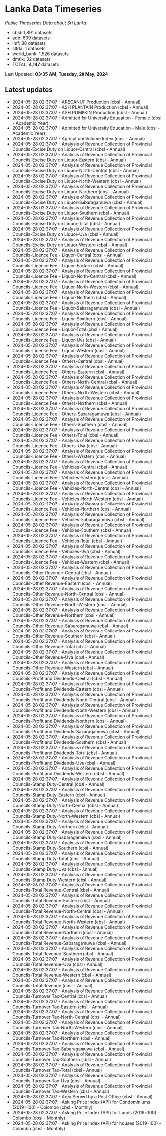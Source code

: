 # Lanka Data Timeseries
*Public Timeseries Data about Sri Lanka*

* cbsl: 1,891 datasets
* adb: 609 datasets
* imf: 88 datasets
* sltda: 1 datasets
* world_bank: 1,526 datasets
* dmtlk: 32 datasets
* TOTAL: **4,147** datasets

Last Updated: **03:35 AM, Tuesday, 28 May, 2024**

## Latest updates

* 2024-05-28 02:37:07 - ARECANUT Production (cbsl - Annual)
* 2024-05-28 02:37:07 - ASH PLANTAIN Production (cbsl - Annual)
* 2024-05-28 02:37:07 - ASH PUMPKIN Production (cbsl - Annual)
* 2024-05-28 02:37:07 - Admitted for University Education - Female (cbsl - Academic Year)
* 2024-05-28 02:37:07 - Admitted for University Education - Male (cbsl - Academic Year)
* 2024-05-28 02:37:07 - Agriculture Volume Index (cbsl - Annual)
* 2024-05-28 02:37:07 - Analysis of Revenue Collection of Provincial Councils-Excise Duty on Liquor-Central (cbsl - Annual)
* 2024-05-28 02:37:07 - Analysis of Revenue Collection of Provincial Councils-Excise Duty on Liquor-Eastern (cbsl - Annual)
* 2024-05-28 02:37:07 - Analysis of Revenue Collection of Provincial Councils-Excise Duty on Liquor-North-Central (cbsl - Annual)
* 2024-05-28 02:37:07 - Analysis of Revenue Collection of Provincial Councils-Excise Duty on Liquor-North-Western (cbsl - Annual)
* 2024-05-28 02:37:07 - Analysis of Revenue Collection of Provincial Councils-Excise Duty on Liquor-Northern (cbsl - Annual)
* 2024-05-28 02:37:07 - Analysis of Revenue Collection of Provincial Councils-Excise Duty on Liquor-Sabaragamuwa (cbsl - Annual)
* 2024-05-28 02:37:07 - Analysis of Revenue Collection of Provincial Councils-Excise Duty on Liquor-Southern (cbsl - Annual)
* 2024-05-28 02:37:07 - Analysis of Revenue Collection of Provincial Councils-Excise Duty on Liquor-Total (cbsl - Annual)
* 2024-05-28 02:37:07 - Analysis of Revenue Collection of Provincial Councils-Excise Duty on Liquor-Uva (cbsl - Annual)
* 2024-05-28 02:37:07 - Analysis of Revenue Collection of Provincial Councils-Excise Duty on Liquor-Western (cbsl - Annual)
* 2024-05-28 02:37:07 - Analysis of Revenue Collection of Provincial Councils-Licence Fee - Liquor-Central (cbsl - Annual)
* 2024-05-28 02:37:07 - Analysis of Revenue Collection of Provincial Councils-Licence Fee - Liquor-Eastern (cbsl - Annual)
* 2024-05-28 02:37:07 - Analysis of Revenue Collection of Provincial Councils-Licence Fee - Liquor-North-Central (cbsl - Annual)
* 2024-05-28 02:37:07 - Analysis of Revenue Collection of Provincial Councils-Licence Fee - Liquor-North-Western (cbsl - Annual)
* 2024-05-28 02:37:07 - Analysis of Revenue Collection of Provincial Councils-Licence Fee - Liquor-Northern (cbsl - Annual)
* 2024-05-28 02:37:07 - Analysis of Revenue Collection of Provincial Councils-Licence Fee - Liquor-Sabaragamuwa (cbsl - Annual)
* 2024-05-28 02:37:07 - Analysis of Revenue Collection of Provincial Councils-Licence Fee - Liquor-Southern (cbsl - Annual)
* 2024-05-28 02:37:07 - Analysis of Revenue Collection of Provincial Councils-Licence Fee - Liquor-Total (cbsl - Annual)
* 2024-05-28 02:37:07 - Analysis of Revenue Collection of Provincial Councils-Licence Fee - Liquor-Uva (cbsl - Annual)
* 2024-05-28 02:37:07 - Analysis of Revenue Collection of Provincial Councils-Licence Fee - Liquor-Western (cbsl - Annual)
* 2024-05-28 02:37:07 - Analysis of Revenue Collection of Provincial Councils-Licence Fee - Others-Central (cbsl - Annual)
* 2024-05-28 02:37:07 - Analysis of Revenue Collection of Provincial Councils-Licence Fee - Others-Eastern (cbsl - Annual)
* 2024-05-28 02:37:07 - Analysis of Revenue Collection of Provincial Councils-Licence Fee - Others-North-Central (cbsl - Annual)
* 2024-05-28 02:37:07 - Analysis of Revenue Collection of Provincial Councils-Licence Fee - Others-North-Western (cbsl - Annual)
* 2024-05-28 02:37:07 - Analysis of Revenue Collection of Provincial Councils-Licence Fee - Others-Northern (cbsl - Annual)
* 2024-05-28 02:37:07 - Analysis of Revenue Collection of Provincial Councils-Licence Fee - Others-Sabaragamuwa (cbsl - Annual)
* 2024-05-28 02:37:07 - Analysis of Revenue Collection of Provincial Councils-Licence Fee - Others-Southern (cbsl - Annual)
* 2024-05-28 02:37:07 - Analysis of Revenue Collection of Provincial Councils-Licence Fee - Others-Total (cbsl - Annual)
* 2024-05-28 02:37:07 - Analysis of Revenue Collection of Provincial Councils-Licence Fee - Others-Uva (cbsl - Annual)
* 2024-05-28 02:37:07 - Analysis of Revenue Collection of Provincial Councils-Licence Fee - Others-Western (cbsl - Annual)
* 2024-05-28 02:37:07 - Analysis of Revenue Collection of Provincial Councils-Licence Fee - Vehicles-Central (cbsl - Annual)
* 2024-05-28 02:37:07 - Analysis of Revenue Collection of Provincial Councils-Licence Fee - Vehicles-Eastern (cbsl - Annual)
* 2024-05-28 02:37:07 - Analysis of Revenue Collection of Provincial Councils-Licence Fee - Vehicles-North-Central (cbsl - Annual)
* 2024-05-28 02:37:07 - Analysis of Revenue Collection of Provincial Councils-Licence Fee - Vehicles-North-Western (cbsl - Annual)
* 2024-05-28 02:37:07 - Analysis of Revenue Collection of Provincial Councils-Licence Fee - Vehicles-Northern (cbsl - Annual)
* 2024-05-28 02:37:07 - Analysis of Revenue Collection of Provincial Councils-Licence Fee - Vehicles-Sabaragamuwa (cbsl - Annual)
* 2024-05-28 02:37:07 - Analysis of Revenue Collection of Provincial Councils-Licence Fee - Vehicles-Southern (cbsl - Annual)
* 2024-05-28 02:37:07 - Analysis of Revenue Collection of Provincial Councils-Licence Fee - Vehicles-Total (cbsl - Annual)
* 2024-05-28 02:37:07 - Analysis of Revenue Collection of Provincial Councils-Licence Fee - Vehicles-Uva (cbsl - Annual)
* 2024-05-28 02:37:07 - Analysis of Revenue Collection of Provincial Councils-Licence Fee - Vehicles-Western (cbsl - Annual)
* 2024-05-28 02:37:07 - Analysis of Revenue Collection of Provincial Councils-Other Revenue-Central (cbsl - Annual)
* 2024-05-28 02:37:07 - Analysis of Revenue Collection of Provincial Councils-Other Revenue-Eastern (cbsl - Annual)
* 2024-05-28 02:37:07 - Analysis of Revenue Collection of Provincial Councils-Other Revenue-North-Central (cbsl - Annual)
* 2024-05-28 02:37:07 - Analysis of Revenue Collection of Provincial Councils-Other Revenue-North-Western (cbsl - Annual)
* 2024-05-28 02:37:07 - Analysis of Revenue Collection of Provincial Councils-Other Revenue-Northern (cbsl - Annual)
* 2024-05-28 02:37:07 - Analysis of Revenue Collection of Provincial Councils-Other Revenue-Sabaragamuwa (cbsl - Annual)
* 2024-05-28 02:37:07 - Analysis of Revenue Collection of Provincial Councils-Other Revenue-Southern (cbsl - Annual)
* 2024-05-28 02:37:07 - Analysis of Revenue Collection of Provincial Councils-Other Revenue-Total (cbsl - Annual)
* 2024-05-28 02:37:07 - Analysis of Revenue Collection of Provincial Councils-Other Revenue-Uva (cbsl - Annual)
* 2024-05-28 02:37:07 - Analysis of Revenue Collection of Provincial Councils-Other Revenue-Western (cbsl - Annual)
* 2024-05-28 02:37:07 - Analysis of Revenue Collection of Provincial Councils-Profit and Dividends-Central (cbsl - Annual)
* 2024-05-28 02:37:07 - Analysis of Revenue Collection of Provincial Councils-Profit and Dividends-Eastern (cbsl - Annual)
* 2024-05-28 02:37:07 - Analysis of Revenue Collection of Provincial Councils-Profit and Dividends-North-Central (cbsl - Annual)
* 2024-05-28 02:37:07 - Analysis of Revenue Collection of Provincial Councils-Profit and Dividends-North-Western (cbsl - Annual)
* 2024-05-28 02:37:07 - Analysis of Revenue Collection of Provincial Councils-Profit and Dividends-Northern (cbsl - Annual)
* 2024-05-28 02:37:07 - Analysis of Revenue Collection of Provincial Councils-Profit and Dividends-Sabaragamuwa (cbsl - Annual)
* 2024-05-28 02:37:07 - Analysis of Revenue Collection of Provincial Councils-Profit and Dividends-Southern (cbsl - Annual)
* 2024-05-28 02:37:07 - Analysis of Revenue Collection of Provincial Councils-Profit and Dividends-Total (cbsl - Annual)
* 2024-05-28 02:37:07 - Analysis of Revenue Collection of Provincial Councils-Profit and Dividends-Uva (cbsl - Annual)
* 2024-05-28 02:37:07 - Analysis of Revenue Collection of Provincial Councils-Profit and Dividends-Western (cbsl - Annual)
* 2024-05-28 02:37:07 - Analysis of Revenue Collection of Provincial Councils-Stamp Duty-Central (cbsl - Annual)
* 2024-05-28 02:37:07 - Analysis of Revenue Collection of Provincial Councils-Stamp Duty-Eastern (cbsl - Annual)
* 2024-05-28 02:37:07 - Analysis of Revenue Collection of Provincial Councils-Stamp Duty-North-Central (cbsl - Annual)
* 2024-05-28 02:37:07 - Analysis of Revenue Collection of Provincial Councils-Stamp Duty-North-Western (cbsl - Annual)
* 2024-05-28 02:37:07 - Analysis of Revenue Collection of Provincial Councils-Stamp Duty-Northern (cbsl - Annual)
* 2024-05-28 02:37:07 - Analysis of Revenue Collection of Provincial Councils-Stamp Duty-Sabaragamuwa (cbsl - Annual)
* 2024-05-28 02:37:07 - Analysis of Revenue Collection of Provincial Councils-Stamp Duty-Southern (cbsl - Annual)
* 2024-05-28 02:37:07 - Analysis of Revenue Collection of Provincial Councils-Stamp Duty-Total (cbsl - Annual)
* 2024-05-28 02:37:07 - Analysis of Revenue Collection of Provincial Councils-Stamp Duty-Uva (cbsl - Annual)
* 2024-05-28 02:37:07 - Analysis of Revenue Collection of Provincial Councils-Stamp Duty-Western (cbsl - Annual)
* 2024-05-28 02:37:07 - Analysis of Revenue Collection of Provincial Councils-Total Revenue-Central (cbsl - Annual)
* 2024-05-28 02:37:07 - Analysis of Revenue Collection of Provincial Councils-Total Revenue-Eastern (cbsl - Annual)
* 2024-05-28 02:37:07 - Analysis of Revenue Collection of Provincial Councils-Total Revenue-North-Central (cbsl - Annual)
* 2024-05-28 02:37:07 - Analysis of Revenue Collection of Provincial Councils-Total Revenue-North-Western (cbsl - Annual)
* 2024-05-28 02:37:07 - Analysis of Revenue Collection of Provincial Councils-Total Revenue-Northern (cbsl - Annual)
* 2024-05-28 02:37:07 - Analysis of Revenue Collection of Provincial Councils-Total Revenue-Sabaragamuwa (cbsl - Annual)
* 2024-05-28 02:37:07 - Analysis of Revenue Collection of Provincial Councils-Total Revenue-Southern (cbsl - Annual)
* 2024-05-28 02:37:07 - Analysis of Revenue Collection of Provincial Councils-Total Revenue-Uva (cbsl - Annual)
* 2024-05-28 02:37:07 - Analysis of Revenue Collection of Provincial Councils-Total Revenue-Western (cbsl - Annual)
* 2024-05-28 02:37:07 - Analysis of Revenue Collection of Provincial Councils-Total Revenue (cbsl - Annual)
* 2024-05-28 02:37:07 - Analysis of Revenue Collection of Provincial Councils-Turnover Tax-Central (cbsl - Annual)
* 2024-05-28 02:37:07 - Analysis of Revenue Collection of Provincial Councils-Turnover Tax-Eastern (cbsl - Annual)
* 2024-05-28 02:37:07 - Analysis of Revenue Collection of Provincial Councils-Turnover Tax-North-Central (cbsl - Annual)
* 2024-05-28 02:37:07 - Analysis of Revenue Collection of Provincial Councils-Turnover Tax-North-Western (cbsl - Annual)
* 2024-05-28 02:37:07 - Analysis of Revenue Collection of Provincial Councils-Turnover Tax-Northern (cbsl - Annual)
* 2024-05-28 02:37:07 - Analysis of Revenue Collection of Provincial Councils-Turnover Tax-Sabaragamuwa (cbsl - Annual)
* 2024-05-28 02:37:07 - Analysis of Revenue Collection of Provincial Councils-Turnover Tax-Southern (cbsl - Annual)
* 2024-05-28 02:37:07 - Analysis of Revenue Collection of Provincial Councils-Turnover Tax-Total (cbsl - Annual)
* 2024-05-28 02:37:07 - Analysis of Revenue Collection of Provincial Councils-Turnover Tax-Uva (cbsl - Annual)
* 2024-05-28 02:37:07 - Analysis of Revenue Collection of Provincial Councils-Turnover Tax-Western (cbsl - Annual)
* 2024-05-28 02:37:07 - Area Served by a Post Office (cbsl - Annual)
* 2024-05-28 02:37:07 - Asking Price Index (API) for Condominiums (2019=100) - Colombo (cbsl - Monthly)
* 2024-05-28 02:37:07 - Asking Price Index (API) for Lands (2019=100) - Colombo (cbsl - Monthly)
* 2024-05-28 02:37:07 - Asking Price Index (API) for houses (2019-100) - Colombo (cbsl - Monthly)